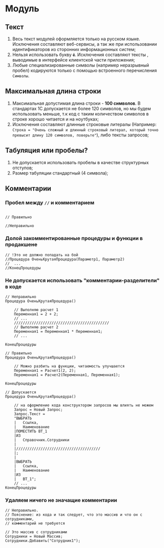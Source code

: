 # Модуль

## Текст

1. Весь текст модулей оформляется только на русском языке. Исключения составляют веб-сервисы, а так же при использовании идентификаторов из сторонних информационных систем;
2. Нельзя использовать букву **`ё`**. Исключения составляют тексты , выводимые в интерфейсе клиентской части приложения;
3. Любые специализированные символы (например неразрывный пробел) кодируются только с помощью встроенного перечисления `Символы`.

## Максимальная длина строки

1. Максимальная допустимая длина строки - **100 символов**. В стандартах 1С допускается не более 120 символов, но мы будем использовать меньше, т.к код с таким количеством символов в строке хорошо читается и на ноутбуках;
2. Исключения составляют длинные строковые литералы (Например: `Строка = "Очень сложный и длинный строковый литерал, который точно превысит длину 120 символов, поверьте"`), либо тексты запросов;

## Табуляция или пробелы?

1. Не допускается использовать пробелы в качестве структурных отступов;
2. Размер табуляции стандартный (4 символа);

## Комментарии

### Пробел между `//` и комментарием

```bsl

// Правильно

//Неправильно
```

### Долой закомментированные процедуры и функции в продакшене

```bsl
// !Это не должно попадать на бой
//Процедура ОченьКрутаяПроцедура(Параметр1, Параметр2)
//  ...
//КонецПроцедуры
```

### Не допускается использовать "комментарии-разделители" в коде

```bsl
// Неправильно
Процедура ОченьКрутаяПроцедура()

    // Выполняю расчет 1
    Переменная1 = 2 + 2;
    // ...
    ///////////////////////////////////////////
    // Выполняю расчет 2
    Переменная1 = Переменная1 * Переменная1;
    // ...

КонецПроцедуры

// Правильно
Процедура ОченьКрутаяПроцедура()

    // Можно разбить на функции, читаемость улучшается
    Переменная1 = Расчет1(2, 2);
    Переменная1 = Расчет2(Переменная1, Переменная1);

КонецПроцедуры

// Допускается
Процедура ОченьКрутаяПроцедура()

    // на оформление кода конструктором запросов мы влиять не можем
    Запрос = Новый Запрос;
    Запрос.Текст =
    "ВЫБРАТЬ 
    |   Ссылка,
    |   Наименование
    |ПОМЕСТИТЬ ВТ_1
    |ИЗ 
    |   Справочник.Сотрудники
    |
    |//////////////////////////////////////
    |;
    |
    |ВЫБРАТЬ 
    |   Ссылка,
    |   Наименование
    |ИЗ
    |   ВТ_1";
    // ...
КонецПроцедуры
```

### Удаляем ничего не значащие комментарии

```bsl
// Неправильно.
// Пояснение: из кода и так следует, что это массив и что он с сотрудниками,
// комментарий не требуется

// Это массив с сотрудниками
Сотрудники = Новый Массив;
Сотрудники.Добавить("Сотрудник1");
```

